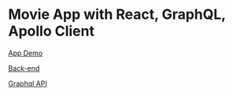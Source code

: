 # Movie App with React, GraphQL, Apollo Client

[App Demo](https://dokinqs.github.io/movie-app/)

[Back-end](https://github.com/dokinqs/movie-app-backend)

[Graphql API](https://movie-app-backend-dasacvbblg.now.sh/)